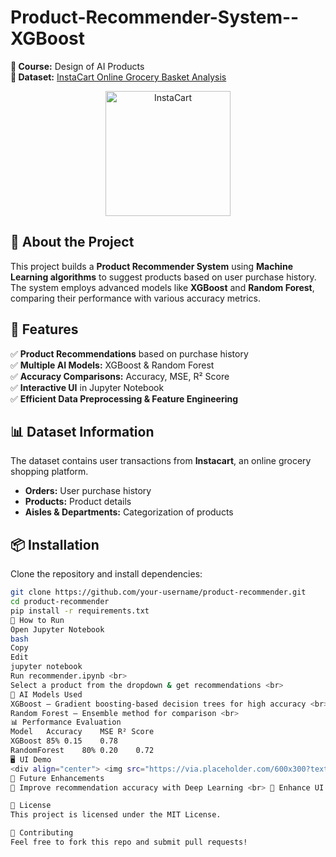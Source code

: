 # Product-Recommender-System--XGBoost
**📜 Course:** Design of AI Products  <br>
**📂 Dataset:** [InstaCart Online Grocery Basket Analysis](https://www.instacart.com/datasets/grocery-shopping-2017)  

<div align="center">
    <img src="https://upload.wikimedia.org/wikipedia/commons/6/6a/Instacart_logo.png" alt="InstaCart" width="200"/>
</div>  

## 📖 About the Project  
This project builds a **Product Recommender System** using **Machine Learning algorithms** to suggest products based on user purchase history. <br>
The system employs advanced models like **XGBoost** and **Random Forest**, comparing their performance with various accuracy metrics.  

## 📌 Features  
✅ **Product Recommendations** based on purchase history  <br>
✅ **Multiple AI Models:** XGBoost & Random Forest  <br>
✅ **Accuracy Comparisons:** Accuracy, MSE, R² Score  <br>
✅ **Interactive UI** in Jupyter Notebook  <br>
✅ **Efficient Data Preprocessing & Feature Engineering**  

## 📊 Dataset Information  
The dataset contains user transactions from **Instacart**, an online grocery shopping platform.  <br>
- **Orders:** User purchase history  <br>
- **Products:** Product details  <br>
- **Aisles & Departments:** Categorization of products  <br>

## 📦 Installation  
Clone the repository and install dependencies:  
```bash
git clone https://github.com/your-username/product-recommender.git
cd product-recommender
pip install -r requirements.txt
🚀 How to Run
Open Jupyter Notebook
bash
Copy
Edit
jupyter notebook
Run recommender.ipynb <br>
Select a product from the dropdown & get recommendations <br>
🧠 AI Models Used
XGBoost – Gradient boosting-based decision trees for high accuracy <br>
Random Forest – Ensemble method for comparison <br>
📊 Performance Evaluation
Model	Accuracy	MSE	R² Score
XGBoost	85%	0.15	0.78
RandomForest	80%	0.20	0.72
🖥️ UI Demo
<div align="center"> <img src="https://via.placeholder.com/600x300?text=UI+Demo" alt="Demo" width="600"/> </div>
📌 Future Enhancements
🔹 Improve recommendation accuracy with Deep Learning <br> 🔹 Enhance UI with Streamlit / Flask Web App <br> 🔹 Optimize performance using Feature Engineering <br>

📜 License
This project is licensed under the MIT License.

🤝 Contributing
Feel free to fork this repo and submit pull requests!

